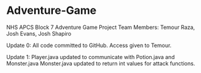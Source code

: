 Adventure-Game
==============

NHS APCS Block 7 Adventure Game Project
Team Members: Temour Raza, Josh Evans, Josh Shapiro

Update 0:
All code committed to GitHub.  Access given to Temour.

Update 1:
Player.java updated to communicate with Potion.java and Monster.java
Monster.java updated to return int values for attack functions.
